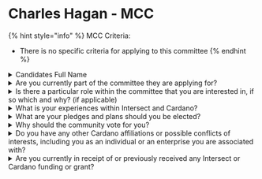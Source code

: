 # Charles Hagan - MCC

{% hint style="info" %}
MCC Criteria:

* There is no specific criteria for applying to this committee
{% endhint %}

<details>

<summary>Candidates Full Name</summary>

**Charles Hagan**

</details>



<details>

<summary>Are you currently part of the committee they are applying for?</summary>

No

</details>



<details>

<summary>Is there a particular role within the committee that you are interested in, if so which and why? (if applicable)</summary>

I think a role like Community Engagement Coordinator or Membership Development Lead within the Membership and Community Committee would be a great fit for me. These roles focus on building relationships with members, organizing events, and encouraging active participation, which really resonates with my experience.

I enjoy bringing people together and fostering meaningful connections, so the idea of working on community building and strategic growth is exciting. Plus, it’s an opportunity to help the community grow in a way that aligns with our mission. I also see it as a great chance to further develop my leadership and communication skills, especially by engaging with a diverse group of members and understanding their needs.

Given my background in leadership, advocacy, and enterprise development, I feel like this role would allow me to put my strengths to good use and contribute meaningfully.

</details>



<details>

<summary>What is your experiences within Intersect and Cardano?</summary>

it has enhanced my understanding of how DeFi is reshaping traditional finance and how it can be leveraged for financial inclusion.

</details>



<details>

<summary>What are your pledges and plans should you be elected?</summary>

I will work to create more opportunities for members to actively participate in discussions, events, and initiatives. This includes organizing regular virtual meetups, workshops, and networking events that allow members to share knowledge, collaborate on projects, and strengthen their connections.

As the community evolves, I will focus on helping members grow through mentorship programs, educational resources, and skill-building opportunities. My goal is to empower individuals within the community to reach their full potential and contribute effectively.

</details>



<details>

<summary>Why should the community vote for you?</summary>

The community should vote for me because I bring a unique blend of passion, experience, and commitment to fostering a stronger, more inclusive environment. My background in leadership, combined with my dedication to community-building, positions me to serve effectively in the Membership and Community Committee

</details>



<details>

<summary>Do you have any other Cardano affiliations or possible conflicts of interests, including you as an individual or an enterprise you are associated with?</summary>

no

</details>



<details>

<summary>Are you currently in receipt of or previously received any Intersect or Cardano funding or grant?</summary>

no

</details>
